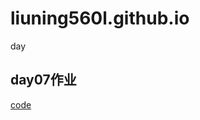 # liuning560l.github.io
day
<h2>day07作业</h2>
<a href="https://github.com/liuning560l/liuning560l.github.io">code</a>
